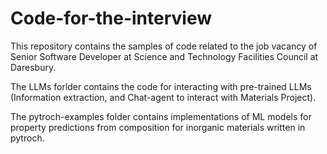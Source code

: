 # Code-for-the-interview

This repository contains the samples of code related to the job vacancy of Senior Software Developer at Science and Technology Facilities Council at Daresbury. 

The LLMs forlder contains the code for interacting with pre-trained LLMs (Information extraction, and Chat-agent to interact with Materials Project). 

The pytroch-examples folder contains implementations of ML models for property predictions from composition for inorganic materials written in pytroch.
